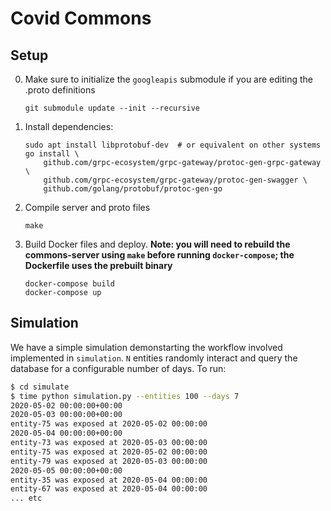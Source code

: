 # Covid Commons


## Setup

0. Make sure to initialize the `googleapis` submodule if you are editing the .proto definitions
    ```
    git submodule update --init --recursive
    ```

1. Install dependencies:
    ```
    sudo apt install libprotobuf-dev  # or equivalent on other systems
    go install \
        github.com/grpc-ecosystem/grpc-gateway/protoc-gen-grpc-gateway \
        github.com/grpc-ecosystem/grpc-gateway/protoc-gen-swagger \
        github.com/golang/protobuf/protoc-gen-go
    ```

2. Compile server and proto files
    ```
    make
    ```

3. Build Docker files and deploy. **Note: you will need to rebuild the commons-server using `make` before running `docker-compose`; the Dockerfile uses the prebuilt binary**
    ```
    docker-compose build
    docker-compose up
    ```

## Simulation

We have a simple simulation demonstarting the workflow involved implemented in `simulation`. `N` entities randomly interact and query the database for a configurable number of days. To run:

```bash
$ cd simulate
$ time python simulation.py --entities 100 --days 7
2020-05-02 00:00:00+00:00
2020-05-03 00:00:00+00:00
entity-75 was exposed at 2020-05-02 00:00:00
2020-05-04 00:00:00+00:00
entity-73 was exposed at 2020-05-03 00:00:00
entity-75 was exposed at 2020-05-02 00:00:00
entity-79 was exposed at 2020-05-03 00:00:00
2020-05-05 00:00:00+00:00
entity-35 was exposed at 2020-05-04 00:00:00
entity-67 was exposed at 2020-05-04 00:00:00
... etc
```
